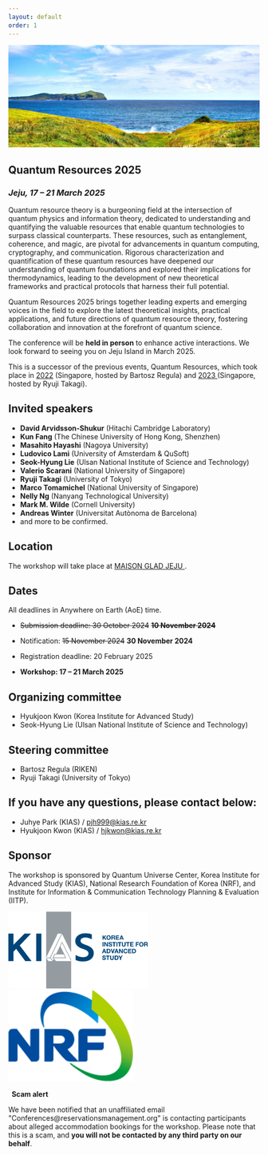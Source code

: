 ```yaml
---
layout: default
order: 1
---
```


![Jeju](/Jeju_resize.jpg)

## Quantum Resources 2025
<h3 class="lessspace"><em>Jeju, 17 &ndash; 21 March 2025</em></h3>

Quantum resource theory is a burgeoning field at the intersection of quantum physics and information theory, dedicated to understanding and quantifying the valuable resources that enable quantum technologies to surpass classical counterparts. These resources, such as entanglement, coherence, and magic, are pivotal for advancements in quantum computing, cryptography, and communication. Rigorous characterization and quantification of these quantum resources have deepened our understanding of quantum foundations and explored their implications for thermodynamics, leading to the development of new theoretical frameworks and practical protocols that harness their full potential.

Quantum Resources 2025 brings together leading experts and emerging voices in the field to explore the latest theoretical insights, practical applications, and future directions of quantum resource theory, fostering collaboration and innovation at the forefront of quantum science.

The conference will be **held in person** to enhance active interactions. We look forward to seeing you on Jeju Island in March 2025.

This is a successor of the previous events, Quantum Resources, which took place in <a href = "https://2022.quantumresources.science">2022</a> (Singapore, hosted by Bartosz Regula) and <a href = "https://2023.quantumresources.science"> 2023 </a> (Singapore, hosted by Ryuji Takagi).

## Invited speakers
* **David Arvidsson-Shukur** (Hitachi Cambridge Laboratory)
* **Kun Fang** (The Chinese University of Hong Kong, Shenzhen)
* **Masahito Hayashi** (Nagoya University)
* **Ludovico Lami** (University of Amsterdam & QuSoft)
* **Seok-Hyung Lie** (Ulsan National Institute of Science and Technology)
* **Valerio Scarani** (National University of Singapore)
* **Ryuji Takagi** (University of Tokyo)
* **Marco Tomamichel** (National University of Singapore)
* **Nelly Ng** (Nanyang Technological University)
* **Mark M. Wilde** (Cornell University)
* **Andreas Winter** (Universitat Autònoma de Barcelona)
* and more to be confirmed.

## Location

The workshop will take place at <a href="https://www.glad-hotels.com/maisongladjeju/index.do?locale=en">MAISON GLAD JEJU </a>.

## Dates

All deadlines in Anywhere on Earth (AoE) time.

* <s> Submission deadline: 30 October 2024</s> **<s>10 November 2024</s>** 

* Notification: <s>15 November 2024</s> **30 November 2024**

* Registration deadline: 20 February 2025

* **Workshop: 17 &ndash; 21 March 2025**


## Organizing committee
* Hyukjoon Kwon (Korea Institute for Advanced Study)
* Seok-Hyung Lie (Ulsan National Institute of Science and Technology)

## Steering committee
* Bartosz Regula (RIKEN)
* Ryuji Takagi (University of Tokyo)

## If you have any questions, please contact below:
* Juhye Park (KIAS)  /  <a href="mailto:pjh999@kias.re.kr">pjh999@kias.re.kr</a> 
* Hyukjoon Kwon (KIAS)  /  <a href="mailto:hjkwon@kias.re.kr">hjkwon@kias.re.kr</a> 

## Sponsor
The workshop is sponsored by Quantum Universe Center, Korea Institute for Advanced Study (KIAS), National Research Foundation of Korea (NRF), and Institute for Information & Communication Technology Planning & Evaluation (IITP).

<a href="https://kias.re.kr"> <img src="kias-wordmask.png" width="280"/> </a> <a href="https://nrf.re.kr"> <img src="nrf.png" width="250"/> </a>


<div class="warning"><p><b><i class="fas fa-exclamation-triangle"></i>&nbsp; Scam alert</b></p>
	<p>We have been notified that an unaffiliated email "Conferences@reservationsmanagement.org" is contacting participants about alleged accommodation bookings for the workshop. Please note that this is a scam, and <b>you will not be contacted by any third party on our behalf</b>.</p>
</div>
